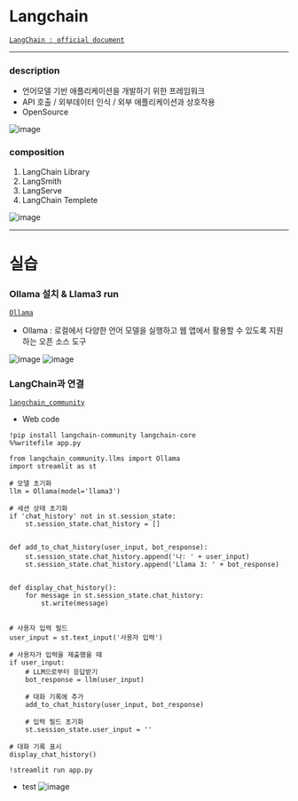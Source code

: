 
# Langchain

[`LangChain : official document`](https://python.langchain.com/v0.2/docs/introduction/)  

---

### description
- 언어모델 기반 애플리케이션을 개발하기 위한 프레임워크
- API 호출 / 외부데이터 인식 / 외부 애플리케이션과 상호작용
- OpenSource

![image](https://github.com/Choe-minsung/TIL/assets/145301343/e8dcda71-2033-4e0d-b496-05d67d45e942)

### composition
1. LangChain Library
2. LangSmith
3. LangServe
4. LangChain Templete

![image](https://github.com/Choe-minsung/TIL/assets/145301343/76b16af1-fdbb-498a-b09e-1ff53f366b13)

---
# 실습

### Ollama 설치 & Llama3 run
[`Ollama`](https://ollama.ai/)
- Ollama : 로컬에서 다양한 언어 모델을 실행하고 웹 앱에서 활용할 수 있도록 지원하는 오픈 소스 도구

![image](https://github.com/Choe-minsung/TIL/assets/145301343/b8a674e9-1424-481b-9e61-09985364ed06)
![image](https://github.com/Choe-minsung/TIL/assets/145301343/eba73397-2d14-4de1-813e-45151ba97116)

### LangChain과 연결
[`langchain_community`](https://api.python.langchain.com/en/latest/llms/langchain_community.llms.ollama.Ollama.html)

- Web code
```
!pip install langchain-community langchain-core
%%writefile app.py

from langchain_community.llms import Ollama
import streamlit as st

# 모델 초기화
llm = Ollama(model='llama3')

# 세션 상태 초기화
if 'chat_history' not in st.session_state:
    st.session_state.chat_history = []


def add_to_chat_history(user_input, bot_response):
    st.session_state.chat_history.append('나: ' + user_input)
    st.session_state.chat_history.append('Llama 3: ' + bot_response)


def display_chat_history():
    for message in st.session_state.chat_history:
        st.write(message)


# 사용자 입력 필드
user_input = st.text_input('사용자 입력')

# 사용자가 입력을 제출했을 때
if user_input:
    # LLM으로부터 응답받기
    bot_response = llm(user_input)

    # 대화 기록에 추가
    add_to_chat_history(user_input, bot_response)

    # 입력 필드 초기화
    st.session_state.user_input = ''

# 대화 기록 표시
display_chat_history()

!streamlit run app.py
```

- test
![image](https://github.com/Choe-minsung/TIL/assets/145301343/1bd667b3-3689-4869-93dc-25da99d8ffe0)
